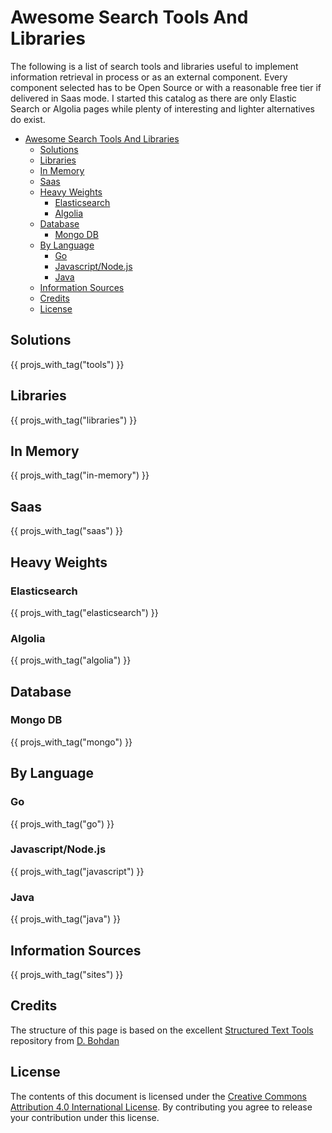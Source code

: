 # Awesome Search Tools And Libraries

The following is a list of search tools and libraries useful to implement information retrieval in process or as an external component. Every component selected has to be Open Source or with a reasonable free tier if delivered in Saas mode.
I started this catalog as there are only Elastic Search or Algolia pages while plenty of interesting and lighter alternatives do exist.

- [Awesome Search Tools And Libraries](#awesome-search-tools-and-libraries)
  - [Solutions](#solutions)
  - [Libraries](#libraries)
  - [In Memory](#in-memory)
  - [Saas](#saas)
  - [Heavy Weights](#heavy-weights)
    - [Elasticsearch](#elasticsearch)
    - [Algolia](#algolia)
  - [Database](#database)
    - [Mongo DB](#mongo-db)
  - [By Language](#by-language)
    - [Go](#go)
    - [Javascript/Node.js](#javascriptnodejs)
    - [Java](#java)
  - [Information Sources](#information-sources)
  - [Credits](#credits)
  - [License](#license)

## Solutions

{{ projs_with_tag("tools") }}

## Libraries

{{ projs_with_tag("libraries") }}

## In Memory

{{ projs_with_tag("in-memory") }}

## Saas

{{ projs_with_tag("saas") }}

## Heavy Weights

### Elasticsearch

{{ projs_with_tag("elasticsearch") }}

### Algolia

{{ projs_with_tag("algolia") }}

## Database

### Mongo DB

{{ projs_with_tag("mongo") }}

## By Language

### Go

{{ projs_with_tag("go") }}

### Javascript/Node.js

{{ projs_with_tag("javascript") }}

### Java

{{ projs_with_tag("java") }}

## Information Sources

{{ projs_with_tag("sites") }}

## Credits

The structure of this page is based on the excellent [Structured Text Tools](https://github.com/dbohdan/structured-text-tools) repository from [D. Bohdan](https://github.com/dbohdan)

## License

The contents of this document is licensed under the [Creative Commons Attribution 4.0 International License](http://creativecommons.org/licenses/by/4.0/). By contributing you agree to release your contribution under this license.
